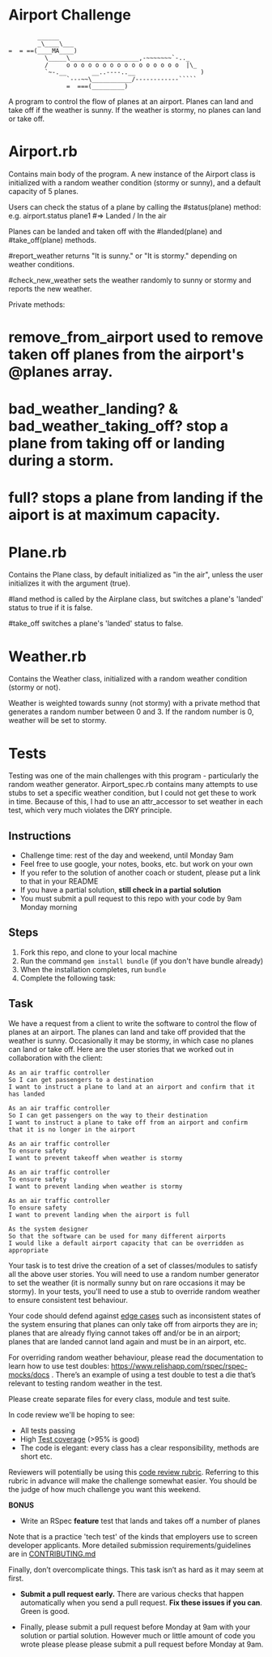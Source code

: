 Airport Challenge
=================

```
        ______
        _\____\___
=  = ==(____MA____)
          \_____\___________________,-~~~~~~~`-.._
          /     o o o o o o o o o o o o o o o o  |\_
          `~-.__       __..----..__                  )
                `---~~\___________/------------`````
                =  ===(_________)

```

A program to control the flow of planes at an airport. Planes can land and take off if the weather is sunny. If the weather is stormy, no planes can land or take off.

# Airport.rb

  Contains main body of the program. A new instance of the Airport class is initialized with a random weather condition (stormy or sunny), and a default capacity of 5 planes.

  Users can check the status of a plane by calling the #status(plane) method:
      e.g. airport.status plane1 #=> Landed / In the air

  Planes can be landed and taken off with the #landed(plane) and #take_off(plane) methods.

  #report_weather returns "It is sunny." or "It is stormy." depending on weather conditions.

  #check_new_weather sets the weather randomly to sunny or stormy and reports the new weather.

  Private methods:
   # remove_from_airport used to remove taken off planes from the airport's @planes array.
   # bad_weather_landing? & bad_weather_taking_off? stop a plane from taking off or landing during a storm.
   # full? stops a plane from landing if the aiport is at maximum capacity.

# Plane.rb

 Contains the Plane class, by default initialized as "in the air", unless the user initializes it with the argument (true).

 #land method is called by the Airplane class, but switches a plane's 'landed' status to true if it is false.

 #take_off switches a plane's 'landed' status to false.

# Weather.rb

 Contains the Weather class, initialized with a random weather condition (stormy or not).

 Weather is weighted towards sunny (not stormy) with a private method that generates a random number between 0 and 3. If the random number is 0, weather will be set to stormy.

 # Tests

 Testing was one of the main challenges with this program - particularly the random weather generator. Airport_spec.rb contains many attempts to use stubs to set a specific weather condition, but I could not get these to work in time. Because of this, I had to use an attr_accessor to set weather in each test, which very much violates the DRY principle.


Instructions
---------

* Challenge time: rest of the day and weekend, until Monday 9am
* Feel free to use google, your notes, books, etc. but work on your own
* If you refer to the solution of another coach or student, please put a link to that in your README
* If you have a partial solution, **still check in a partial solution**
* You must submit a pull request to this repo with your code by 9am Monday morning

Steps
-------

1. Fork this repo, and clone to your local machine
2. Run the command `gem install bundle` (if you don't have bundle already)
3. When the installation completes, run `bundle`
4. Complete the following task:

Task
-----

We have a request from a client to write the software to control the flow of planes at an airport. The planes can land and take off provided that the weather is sunny. Occasionally it may be stormy, in which case no planes can land or take off.  Here are the user stories that we worked out in collaboration with the client:

```
As an air traffic controller
So I can get passengers to a destination
I want to instruct a plane to land at an airport and confirm that it has landed

As an air traffic controller
So I can get passengers on the way to their destination
I want to instruct a plane to take off from an airport and confirm that it is no longer in the airport

As an air traffic controller
To ensure safety
I want to prevent takeoff when weather is stormy

As an air traffic controller
To ensure safety
I want to prevent landing when weather is stormy

As an air traffic controller
To ensure safety
I want to prevent landing when the airport is full

As the system designer
So that the software can be used for many different airports
I would like a default airport capacity that can be overridden as appropriate
```

Your task is to test drive the creation of a set of classes/modules to satisfy all the above user stories. You will need to use a random number generator to set the weather (it is normally sunny but on rare occasions it may be stormy). In your tests, you'll need to use a stub to override random weather to ensure consistent test behaviour.

Your code should defend against [edge cases](http://programmers.stackexchange.com/questions/125587/what-are-the-difference-between-an-edge-case-a-corner-case-a-base-case-and-a-b) such as inconsistent states of the system ensuring that planes can only take off from airports they are in; planes that are already flying cannot takes off and/or be in an airport; planes that are landed cannot land again and must be in an airport, etc.

For overriding random weather behaviour, please read the documentation to learn how to use test doubles: https://www.relishapp.com/rspec/rspec-mocks/docs . There’s an example of using a test double to test a die that’s relevant to testing random weather in the test.

Please create separate files for every class, module and test suite.

In code review we'll be hoping to see:

* All tests passing
* High [Test coverage](https://github.com/makersacademy/course/blob/master/pills/test_coverage.md) (>95% is good)
* The code is elegant: every class has a clear responsibility, methods are short etc.

Reviewers will potentially be using this [code review rubric](docs/review.md).  Referring to this rubric in advance will make the challenge somewhat easier.  You should be the judge of how much challenge you want this weekend.

**BONUS**

* Write an RSpec **feature** test that lands and takes off a number of planes

Note that is a practice 'tech test' of the kinds that employers use to screen developer applicants.  More detailed submission requirements/guidelines are in [CONTRIBUTING.md](CONTRIBUTING.md)

Finally, don’t overcomplicate things. This task isn’t as hard as it may seem at first.

* **Submit a pull request early.**  There are various checks that happen automatically when you send a pull request.  **Fix these issues if you can**.  Green is good.

* Finally, please submit a pull request before Monday at 9am with your solution or partial solution.  However much or little amount of code you wrote please please please submit a pull request before Monday at 9am.
